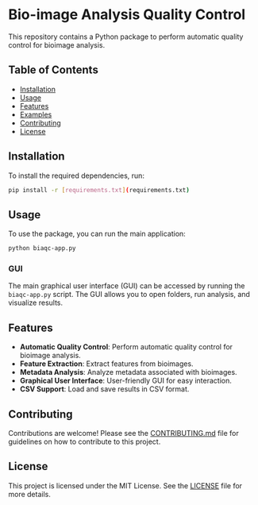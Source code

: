# Bio-image Analysis Quality Control

This repository contains a Python package to perform automatic quality control for bioimage analysis.

## Table of Contents

- [Installation](#installation)
- [Usage](#usage)
- [Features](#features)
- [Examples](#examples)
- [Contributing](#contributing)
- [License](#license)

## Installation

To install the required dependencies, run:

```sh
pip install -r [requirements.txt](requirements.txt)
```

## Usage

To use the package, you can run the main application:

```sh
python biaqc-app.py
```

### GUI

The main graphical user interface (GUI) can be accessed by running the `biaqc-app.py` script. The GUI allows you to open folders, run analysis, and visualize results.


## Features

- **Automatic Quality Control**: Perform automatic quality control for bioimage analysis.
- **Feature Extraction**: Extract features from bioimages.
- **Metadata Analysis**: Analyze metadata associated with bioimages.
- **Graphical User Interface**: User-friendly GUI for easy interaction.
- **CSV Support**: Load and save results in CSV format.

<!-- ## Examples

Example usage of the package can be found in the [examples](examples/example_usage.py) directory. -->

## Contributing

Contributions are welcome! Please see the [CONTRIBUTING.md](CONTRIBUTING.md) file for guidelines on how to contribute to this project.

## License

This project is licensed under the MIT License. See the [LICENSE](LICENSE) file for more details.